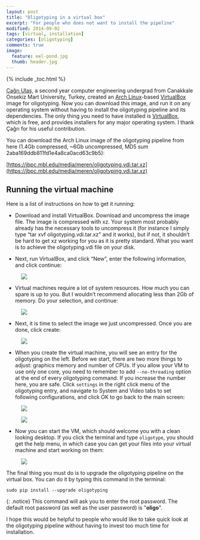 ```yaml
---
layout: post
title: "Oligotyping in a virtual box"
excerpt: "For people who does not want to install the pipeline"
modified: 2014-09-02
tags: [virtual, installation]
categories: [oligotyping]
comments: true
image:
  feature: eel-pond.jpg
  thumb: header.jpg
---
```


{% include _toc.html %}

[Çağrı Ulaş](http://about.me/cagriulas), a second year computer engineering undergrad from Canakkale Onsekiz Mart University, Turkey, created an [Arch Linux](https://www.archlinux.org/)-based [VirtualBox](https://www.virtualbox.org/) image for oligotyping. Now you can download this image, and run it on any operating system without having to install the oligotyping pipeline and its dependencies. The only thing you need to have installed is [VirtualBox](https://www.virtualbox.org/), which is free, and provides installers for any major operating system. I thank Çağrı for his useful contribution.

You can download the Arch Linux image of the oligotyping pipeline from here (1.4Gb compressed, ~6Gb uncompressed, MD5 sum 2aba169ddb811fd1e4a8ca0acd63c9b5):

[https://jbpc.mbl.edu/media/meren/oligotyping.vdi.tar.xz](https://jbpc.mbl.edu/media/meren/oligotyping.vdi.tar.xz)

## Running the virtual machine

Here is a list of instructions on how to get it running:

* Download and install VirtualBox. Download and uncompress the image file. The image is compressed with xz. Your system most probably already has the necessary tools to uncompress it (for instance I simply type “tar xvf oligotyping.vdi.tar.xz” and it works), but if not, it shouldn’t be hard to get xz working for you as it is pretty standard. What you want is to achieve the oligotyping.vdi file on your disk.

* Next, run VirtualBox, and click “New”, enter the following information, and click continue:

<figure>
	<a href="{{ site.url }}/images/oligotyping/vm-01.png"><img src="{{ site.url }}/images/oligotyping/vm-01.png"></a>
</figure>

* Virtual machines require a lot of system resources. How much you can spare is up to you. But I wouldn’t recommend allocating less than 2Gb of memory. Do your selection, and continue:

<figure>
	<a href="{{ site.url }}/images/oligotyping/vm-02.png"><img src="{{ site.url }}/images/oligotyping/vm-02.png"></a>
</figure>

* Next, it is time to select the image we just uncompressed. Once you are done, click create:

<figure>
	<a href="{{ site.url }}/images/oligotyping/vm-03.png"><img src="{{ site.url }}/images/oligotyping/vm-03.png"></a>
</figure>

* When you create the virtual machine, you will see an entry for the oligotyping on the left. Before we start, there are two more things to adjust: graphics memory and number of CPUs. If you allow your VM to use only one core, you need to remember to add `--no-threading` option at the end of every oligotyping command. If you increase the number here, you are safe. Click `settings` in the right click menu of the oligotyping entry, and navigate to System and Video tabs to set following configurations, and click OK to go back to the main screen:


<figure>
	<a href="{{ site.url }}/images/oligotyping/vm-04.png"><img src="{{ site.url }}/images/oligotyping/vm-04.png"></a>
</figure>

<figure>
	<a href="{{ site.url }}/images/oligotyping/vm-05.png"><img src="{{ site.url }}/images/oligotyping/vm-05.png"></a>
</figure>

* Now you can start the VM, which should welcome you with a clean looking desktop. If you click the terminal and type `oligotype`, you should get the help menu, in which case you can get your files into your virtual machine and start working on them:


<figure>
	<a href="{{ site.url }}/images/oligotyping/vm-06.png"><img src="{{ site.url }}/images/oligotyping/vm-06.png"></a>
</figure>

The final thing you must do is to upgrade the oligotyping pipeline on the virtual box. You can do it by typing this command in the terminal:

    sudo pip install --upgrade oligotyping

{: .notice}
This command will ask you to enter the root password. The default root password (as well as the user password) is "**oligo**".

 

I hope this would be helpful to people who would like to take quick look at the oligotyping pipeline without having to invest too much time for installation.